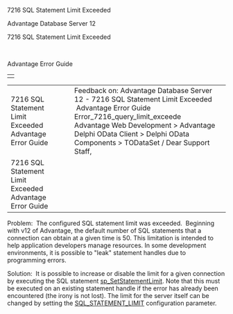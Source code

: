 7216 SQL Statement Limit Exceeded




Advantage Database Server 12  

7216 SQL Statement Limit Exceeded

 

Advantage Error Guide

|  |
| --- |
|  |

|  |  |  |  |  |
| --- | --- | --- | --- | --- |
| 7216 SQL Statement Limit Exceeded     Advantage Error Guide |  |  | Feedback on: Advantage Database Server 12 - 7216 SQL Statement Limit Exceeded  Advantage Error Guide Error\_7216\_query\_limit\_exceede Advantage Web Development > Advantage Delphi OData Client > Delphi OData Components > TODataSet / Dear Support Staff, |  |
| 7216 SQL Statement Limit Exceeded     Advantage Error Guide |  |  |  |  |

Problem:  The configured SQL statement limit was exceeded.  Beginning with v12 of Advantage, the default number of SQL statements that a connection can obtain at a given time is 50. This limitation is intended to help application developers manage resources. In some development environments, it is possible to "leak" statement handles due to programming errors.

Solution:  It is possible to increase or disable the limit for a given connection by executing the SQL statement [sp\_SetStatementLimit](master_sp_setstatementlimit.htm). Note that this must be executed on an existing statement handle if the error has already been encountered (the irony is not lost). The limit for the server itself can be changed by setting the [SQL\_STATEMENT\_LIMIT](master_sql_statement_limit.htm) configuration parameter.